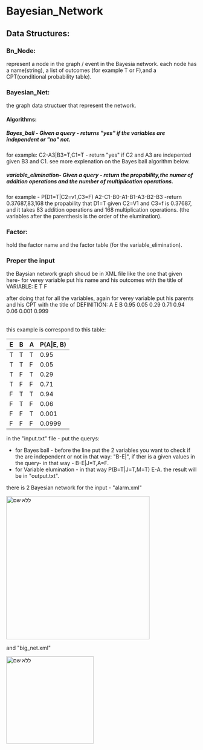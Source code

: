 # Bayesian_Network

## Data Structures:  
### Bn_Node: 
represent a node in the graph / event in the Bayesia network.
each node has a name(string), a list of outcomes (for example T or F),and a CPT(conditional probability table).

### Bayesian_Net:  
the graph data structuer that represent the network.
#### Algorithms:
##### Bayes_ball - Given a query - returns "yes" if the variables are independent or "no" not.
for example: 
C2-A3|B3=T,C1=T - return "yes" if C2 and A3 are indepented given B3 and C1.
see more explenation on the Bayes ball algorithm below.
##### variable_elimination- Given a query - return the propability,the numer of addition operations and the number of multiplication operations.
for example - P(D1=T|C2=v1,C3=F) A2-C1-B0-A1-B1-A3-B2-B3 -return 0.37687,83,168
the propability that D1=T given C2=V1 and C3=f is 0.37687, and it takes 83 addition operations and 168 multiplication operations.
(the variables after the parenthesis is the order of the elumination).
 
### Factor:
hold the factor name and the factor table (for the variable_elimination).


### Preper the input
the Baysian network graph shoud be in XML file like the one that given here-
for verey variable put his name and his outcomes with the title of VARIABLE:
<VARIABLE>
	<NAME>E</NAME>
	<OUTCOME>T</OUTCOME>
	<OUTCOME>F</OUTCOME>
</VARIABLE>

after doing that for all the variables, again for verey variable put his parents and his CPT with the title of DEFINITION:
<DEFINITION>
	<FOR>A</FOR>
	<GIVEN>E</GIVEN>
	<GIVEN>B</GIVEN>
	<TABLE>0.95 0.05 0.29 0.71 0.94 0.06 0.001 0.999</TABLE>
</DEFINITION>

this example is correspond to this table:

| E  | B | A | P(A\|E, B) |
| ------------- | ------------- | ------------- | ------------- |
| T  | T | T | 0.95 |
| T  | T | F | 0.05 |
| T  | F | T | 0.29 |
| T  | F | F | 0.71 |
| F  | T | T | 0.94 |
| F  | T | F | 0.06 |
| F  | F | T | 0.001 |
| F  | F | F | 0.0999 |

in the "input.txt" file - put the querys:
* for Bayes ball - before the line put the 2 variables you want to check if the are independent or not in that way: "B-E|", 
if ther is a given values in the query- in that way - B-E|J=T,A=F.
* for Variable elumination - in that way P(B=T|J=T,M=T) E-A.
the result will be in "output.txt".

there is 2 Bayesian network for the input - "alarm.xml"

<img width="379" alt="ללא שם" src="https://user-images.githubusercontent.com/74586829/144489550-98c353ed-086e-4594-a4c7-8c491ef28bf8.png">


and "big_net.xml" 


<img width="231" alt="ללא שם" src="https://user-images.githubusercontent.com/74586829/144490601-afba31f7-bb21-4846-af2c-dcf573a290ff.png">


